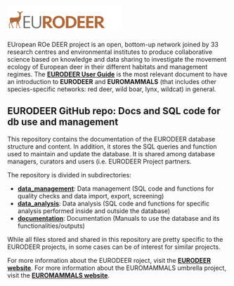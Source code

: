 
# [![](documentation/images/eurodeer_logo.png)](http://www.eurodeer.org) 

EUropean ROe DEER project is an open, bottom-up network joined by 33 research centres and environmental institutes to produce collaborative science based on knowledge and data sharing to investigate the movement ecology of European deer in their different habitats and management regimes.
The **[EURODEER User Guide](https://github.com/feurbano/eurodeer_db/blob/master/documentation/eurodeer_user_guide.md)** is the most relevant document to have an introduction to **EURODEER** and **EUROMAMMALS** (that includes other species-specific networks: red deer, wild boar, lynx, wildcat) in general.


## EURODEER GitHub repo: Docs and SQL code for db use and management

This repository contains the documentation of the EURODEER database structure and content. In addition, it stores the SQL queries and function used to maintain and update the database. It is shared among database managers, curators and users (i.e. EURODEER Project partners.

The repository is divided in subdirectories: 

* **[data_management](https://github.com/feurbano/eurodeer_db/tree/master/data_management)**: Data management (SQL code and functions for quality checks and data import, export, screening)
* **[data_analysis](https://github.com/feurbano/eurodeer_db/tree/master/data_analysis)**: Data analysis (SQL code and functions for specific analysis performed inside and outside the database)
* **[documentation](https://github.com/feurbano/eurodeer_db/tree/master/documentation)**: Documentation (Manuals to use the database and its functionalities/outputs)

While all files stored and shared in this repository are pretty specific to the EURODEER projects, in some cases can be of interest for similar projects.

For more information about the EURODEER roject, visit the **[EURODEER website](http://www.eurodeer.org)**. 
For more information about the EUROMAMMALS umbrella project, visit the **[EUROMAMMALS website](http://www.euromammals.org)**. 
